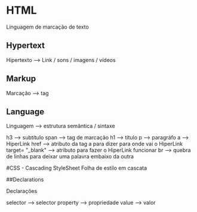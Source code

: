 # HTML
Linguagem de marcação de texto

## Hypertext
Hipertexto --> Link / sons / imagens / vídeos

## Markup
Marcação --> tag

## Language
Linguagem --> estrutura semântica / sintaxe

h3 --> subtítulo
span --> tag de marcação
h1 --> título 
p --> paragráfo
a --> HiperLink
href --> atributo da tag a para dizer para onde vai o HiperLink
target= "_blank" --> atributo para fazer o HiperLink funcionar
br --> quebra de linhas para deixar uma palavra embaixo da outra

#CSS - Cascading StyleSheet
Folha de estilo em cascata

##Declarations

Declarações

selector --> selector
property --> propriedade
value    --> valor

